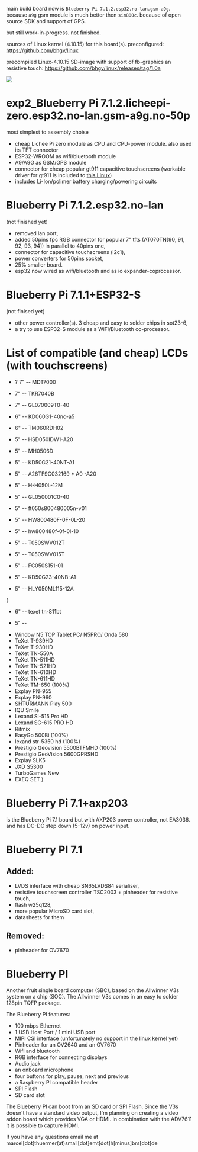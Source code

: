 main build board now is `Blueberry Pi 7.1.2.esp32.no-lan.gsm-a9g`. because `a9g` gsm module is much better then `sim800c`. because of open source SDK and support of GPS.

but still work-in-progress. not finished.


sources of Linux kernel (4.10.15) for this board(s). preconfigured:
https://github.com/bhgv/linux

precompiled Linux-4.10.15 SD-image with support of fb-graphics an resistive touch:
https://github.com/bhgv/linux/releases/tag/1.0a


![](Img/bbpi-infr-fb-touch.jpg)


exp2_Blueberry Pi 7.1.2.licheepi-zero.esp32.no-lan.gsm-a9g.no-50p
=================================================================
most simplest to assembly choise
* cheap Lichee Pi zero module as CPU and CPU-power module. also used its TFT connector
* ESP32-WROOM as wifi/bluetooth module
* A9/A9G as GSM/GPS module
* connector for cheap popular gt911 capacitive touchscreens (workable driver for gt911 is included to [this Linux](https://github.com/bhgv/linux))
* includes Li-Ion/polimer battery charging/powering circuits

Blueberry Pi 7.1.2.esp32.no-lan
===============================
(not finished yet)
* removed lan port,
* added 50pins fpc RGB connector for popular 7" tfts (AT070TN[90, 91, 92, 93, 94]) in parallel to 40pins one,
* connector for capacitive touchscreens (i2c1),
* power converters for 50pins socket,
* 25% smaller board.
* esp32 now wired as wifi/bluetooth and as io expander-coprocessor.


Blueberry Pi 7.1.1+ESP32-S
==========================
(not finised yet)
* other power controller(s). 3 cheap and easy to solder chips in sot23-6,
* a try to use ESP32-S module as a WiFi/Bluetooth co-processor.


List of compatible (and cheap) LCDs (with touchscreens)
=======================================================
* ? 7" -- MDT7000
* 7" -- TKR7040B
* 7" -- GL070009T0-40

* 6" -- KD060G1-40nc-a5
* 6" -- TM060RDH02

* 5" -- HSD050IDW1-A20
* 5" -- MH0506D
* 5" -- KD50G21-40NT-A1
* 5" -- A26TF9C032169 * A0 -A20
* 5" -- H-H050L-12M
* 5" -- GL050001C0-40
* 5" -- ft050s800480005n-v01
* 5" -- HW800480F-0F-0L-20
* 5" -- hw800480f-0f-0l-10
* 5" -- T050SWV012T
* 5" -- T050SWV015T
* 5" -- FC050S151-01
* 5" -- KD50G23-40NB-A1
* 5" -- HLY050ML115-12A

(
* 6" -- texet tn-811bt

* 5" --
- Window N5 TOP Tablet PC/ N5PRO/ Onda 580
- TeXet T-939HD
- TeXet T-930HD
- TeXet TN-550A
- TeXet TN-511HD
- TeXet TN-521HD
- TeXet TN-610HD
- TeXet TN-611HD
- TeXet TM-650 (100%)
- Explay PN-955
- Explay PN-960
- SHTURMANN Play 500
- IQU Smile
- Lexand Si-515 Pro HD
- Lexand SG-615 PRO HD
- Ritmix
- EasyGo 500Bi (100%)
- lexand str-5350 hd (100%)
- Prestigio Geovision 5500BTFMHD (100%)
- Prestigio GeoVision 5600GPRSHD
- Explay SLK5
- JXD S5300
- TurboGames New
- EXEQ SET
)


Blueberry Pi 7.1+axp203
=======================
is the Blueberry Pi 7.1 board but with AXP203 power controller, not EA3036. and has DC-DC step down (5-12v) on power input.


Blueberry PI 7.1
================

Added:
------
* LVDS interface with cheap SN65LVDS84 serialiser,
* resistive touchscreen controller TSC2003 + pinheader for resistive touch,
* flash w25q128,
* more popular MicroSD card slot,
* datasheets for them

Removed:
--------
* pinheader for OV7670


Blueberry PI
============
Another fruit single board computer (SBC), based on the Allwinner V3s system on a chip (SOC).
The Allwinner V3s comes in an easy to solder 128pin TQFP package.

The Blueberry PI features:

- 100 mbps Ethernet
- 1 USB Host Port / 1 mini USB port
- MIPI CSI interface (unfortunately no support in the linux kernel yet)
- Pinheader for an OV2640 and an OV7670
- Wifi and bluetooth
- RGB interface for connecting displays
- Audio jack
- an onboard microphone
- four buttons for play, pause, next and previous
- a Raspberry PI compatible header
- SPI Flash
- SD card slot


The Blueberry PI can boot from an SD card or SPI Flash.
Since the V3s doesn't have a standard video output, I'm planning on creating a video addon board which provides VGA or HDMI. In combination with the ADV7611 it is possible to capture HDMI.

If you have any questions email me at marcel[dot]thuermer(at)smail[dot]emt[dot]h[minus]brs[dot]de
